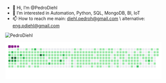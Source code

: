 - 👋 Hi, I’m @PedroDiehl
- 👀 I’m interested in Automation, Python, SQL, MongoDB, BI, IoT
- 📫 How to reach me main: diehl.pedroh@gmail.com \\ alternative: eng.pdiehl@gmail.com

<img src="https://komarev.com/ghpvc/?username=PedroDiehl&color=green" alt="PedroDiehl" /> 


![snake gif](https://github.com/PedroDiehl/PedroDiehl/blob/output/github-contribution-grid-snake.gif)


<!---
PedroDiehl/PedroDiehl is a ✨ special ✨ repository because its `README.md` (this file) appears on your GitHub profile.
You can click the Preview link to take a look at your changes.
--->
